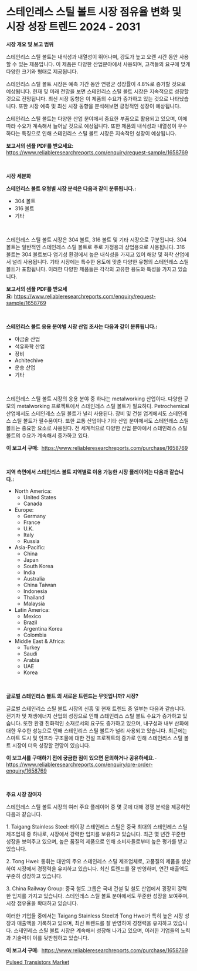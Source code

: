 <p><h1>스테인레스 스틸 볼트 시장 점유율 변화 및 시장 성장 트렌드 2024 - 2031</h1></p><p><strong>시장 개요 및 보고 범위</strong></p>
<p><p>스테인리스 스틸 볼트는 내식성과 내열성이 뛰어나며, 강도가 높고 오랜 시간 동안 사용할 수 있는 제품입니다. 이 제품은 다양한 산업분야에서 사용되며, 고객들의 요구에 맞게 다양한 크기와 형태로 제공됩니다.</p><p>스테인리스 스틸 볼트 시장은 예측 기간 동안 연평균 성장률이 4.8%로 증가할 것으로 예상됩니다. 현재 및 미래 전망을 보면 스테인리스 스틸 볼트 시장은 지속적으로 성장할 것으로 전망됩니다. 최신 시장 동향은 이 제품의 수요가 증가하고 있는 것으로 나타났습니다. 또한 시장 예측 및 최신 시장 동향을 분석해보면 긍정적인 성장이 예상됩니다.</p><p>스테인리스 스틸 볼트는 다양한 산업 분야에서 중요한 부품으로 활용되고 있으며, 이에 따라 수요가 계속해서 늘어날 것으로 예상됩니다. 또한 제품의 내식성과 내열성이 우수하다는 특징으로 인해 스테인리스 스틸 볼트 시장은 지속적인 성장이 예상됩니다.</p></p>
<p><strong>보고서의 샘플 PDF를 받으세요:</strong> <a href="https://www.reliableresearchreports.com/enquiry/request-sample/1658769">https://www.reliableresearchreports.com/enquiry/request-sample/1658769</a></p>
<p>&nbsp;</p>
<p><strong>시장 세분화</strong></p>
<p><strong>스테인리스 볼트 유형별 시장 분석은 다음과 같이 분류됩니다.:</strong></p>
<p><ul><li>304 볼트</li><li>316 볼트</li><li>기타</li></ul></p>
<p>&nbsp;</p>
<p><p>스테인레스 스틸 볼트 시장은 304 볼트, 316 볼트 및 기타 시장으로 구분됩니다. 304 볼트는 일반적인 스테인레스 스틸 볼트로 주로 가정용과 상업용으로 사용됩니다. 316 볼트는 304 볼트보다 염기성 환경에서 높은 내식성을 가지고 있어 해양 및 화학 산업에서 널리 사용됩니다. 기타 시장에는 특수한 용도에 맞춘 다양한 유형의 스테인레스 스틸 볼트가 포함됩니다. 이러한 다양한 제품들은 각각의 고유한 용도와 특성을 가지고 있습니다.</p></p>
<p><strong>보고서의 샘플 PDF를 받으세요:</strong>&nbsp;<a href="https://www.reliableresearchreports.com/enquiry/request-sample/1658769">https://www.reliableresearchreports.com/enquiry/request-sample/1658769</a></p>
<p>&nbsp;</p>
<p><strong> 스테인리스 볼트 응용 분야별 시장 산업 조사는 다음과 같이 분류됩니다.:</strong></p>
<p><ul><li>야금술 산업</li><li>석유화학 산업</li><li>장비</li><li>Achitechive</li><li>운송 산업</li><li>기타</li></ul></p>
<p>&nbsp;</p>
<p><p>스테인레스 스틸 볼트 시장의 응용 분야 중 하나는 metalworking 산업이다. 다양한 규모의 metalworking 프로젝트에서 스테인레스 스틸 볼트가 필요하다. Petrochemical 산업에서도 스테인레스 스틸 볼트가 널리 사용된다. 장비 및 건설 업계에서도 스테인레스 스틸 볼트가 필수품이다. 또한 교통 산업이나 기타 산업 분야에서도 스테인레스 스틸 볼트는 중요한 요소로 사용된다. 전 세계적으로 다양한 산업 분야에서 스테인레스 스틸 볼트의 수요가 계속해서 증가하고 있다.</p></p>
<p><strong>이 보고서 구매:</strong>&nbsp; <a href="https://www.reliableresearchreports.com/purchase/1658769">https://www.reliableresearchreports.com/purchase/1658769</a></p>
<p>&nbsp;</p>
<p><strong>지역 측면에서 스테인리스 볼트 지역별로 이용 가능한 시장 플레이어는 다음과 같습니다.:</strong></p>
<p><ul>
    <li>
        North America:
        <ul>
            <li>United States</li>
            <li>Canada</li>
        </ul>
    </li>
    <li>
        Europe:
        <ul>
            <li>Germany</li>
            <li>France</li>
            <li>U.K.</li>
            <li>Italy</li>
            <li>Russia</li>
        </ul>
    </li>
    <li>
        Asia-Pacific:
        <ul>
            <li>China</li>
            <li>Japan</li>
            <li>South Korea</li>
            <li>India</li>
            <li>Australia</li>
            <li>China Taiwan</li>
            <li>Indonesia</li>
            <li>Thailand</li>
            <li>Malaysia</li>
        </ul>
    </li>
    <li>
        Latin America:
        <ul>
            <li>Mexico</li>
            <li>Brazil</li>
            <li>Argentina Korea</li>
            <li>Colombia</li>
        </ul>
    </li>
    <li>
        Middle East & Africa:
        <ul>
            <li>Turkey</li>
            <li>Saudi</li>
            <li>Arabia</li>
            <li>UAE</li>
            <li>Korea</li>
        </ul>
    </li>
    </ul></p>
<p>&nbsp;</p>
<p><strong>글로벌 스테인리스 볼트 의 새로운 트렌드는 무엇입니까? 시장?</strong></p>
<p><p>글로벌 스테인리스 스틸 볼트 시장의 신흥 및 현재 트렌드 중 일부는 다음과 같습니다. 전기차 및 재생에너지 산업의 성장으로 인해 스테인리스 스틸 볼트 수요가 증가하고 있습니다. 또한 환경 친화적인 소재로서의 요구도 증가하고 있으며, 내구성과 내부 산화에 대한 우수한 성능으로 인해 스테인리스 스틸 볼트가 널리 사용되고 있습니다. 최근에는 스마트 도시 및 인프라 구조물에 대한 건설 프로젝트의 증가로 인해 스테인리스 스틸 볼트 시장이 더욱 성장할 전망이 있습니다.</p></p>
<p><strong>이 보고서를 구매하기 전에 궁금한 점이 있으면 문의하거나 공유하세요.</strong>- <a href="https://www.reliableresearchreports.com/enquiry/pre-order-enquiry/1658769">https://www.reliableresearchreports.com/enquiry/pre-order-enquiry/1658769</a></p>
<p>&nbsp;</p>
<p><strong>주요 시장 참여자</strong></p>
<p><p>스테인레스 스틸 볼트 시장의 여러 주요 플레이어 중 몇 곳에 대해 경쟁 분석을 제공하면 다음과 같습니다.</p><p>1. Taigang Stainless Steel: 타이강 스테인레스 스틸은 중국 최대의 스테인레스 스틸 제조업체 중 하나로, 시장에서 강력한 입지를 보유하고 있습니다. 최근 몇 년간 꾸준한 성장을 보여주고 있으며, 높은 품질의 제품으로 인해 소비자들로부터 높은 평가를 받고 있습니다.</p><p>2. Tong Hwei: 통휘는 대만의 주요 스테인레스 스틸 제조업체로, 고품질의 제품을 생산하여 시장에서 경쟁력을 유지하고 있습니다. 최신 트렌드를 잘 반영하며, 연간 매출액도 꾸준히 성장하고 있습니다.</p><p>3. China Railway Group: 중국 철도 그룹은 국내 건설 및 철도 산업에서 굉장히 강력한 입지를 가지고 있습니다. 스테인레스 스틸 볼트 분야에서도 꾸준한 성장을 보여주며, 시장 점유율을 확대하고 있습니다.</p><p>이러한 기업들 중에서는 Taigang Stainless Steel과 Tong Hwei가 특히 높은 시장 성장과 매출액을 기록하고 있으며, 최신 트렌드를 잘 반영하여 경쟁력을 유지하고 있습니다. 스테인레스 스틸 볼트 시장은 계속해서 성장해 나가고 있으며, 이러한 기업들의 노력과 기술력이 이를 뒷받침하고 있습니다.</p></p>
<p><strong>이 보고서 구매:</strong>&nbsp;&nbsp;<a href="https://www.reliableresearchreports.com/purchase/1658769">https://www.reliableresearchreports.com/purchase/1658769</a></p>
<p><p><a href="https://github.com/RichRobinson5/Market-Research-Report-List-4/blob/main/pulsed-transistors-market.md">Pulsed Transistors Market</a></p></p>

